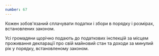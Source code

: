 ```yaml
---
number: 67
---
```


Кожен зобов'язаний сплачувати податки і збори в порядку і розмірах, встановлених законом.

Усі громадяни щорічно подають до податкових інспекцій за місцем проживання декларації про свій майновий стан та доходи
за минулий рік у порядку, встановленому законом.